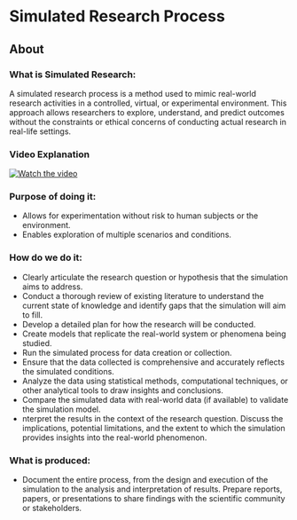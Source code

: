 # Simulated Research Process

## About
### What is Simulated Research:
A simulated research process is a method used to mimic real-world research activities in a controlled, virtual, or experimental environment. This approach allows researchers to explore, understand, and predict outcomes without the constraints or ethical concerns of conducting actual research in real-life settings.

### Video Explanation

[![Watch the video](https://img.youtube.com/vi/9Fm0vvlb7JQ/hqdefault.jpg)](https://www.youtube.com/watch?v=9Fm0vvlb7JQ)

### Purpose of doing it:
- Allows for experimentation without risk to human subjects or the environment.
- Enables exploration of multiple scenarios and conditions.

### How do we do it:
- Clearly articulate the research question or hypothesis that the simulation aims to address.
- Conduct a thorough review of existing literature to understand the current state of knowledge and identify gaps that the simulation will aim to fill.
- Develop a detailed plan for how the research will be conducted.
- Create models that replicate the real-world system or phenomena being studied.
- Run the simulated process for data creation or collection.
- Ensure that the data collected is comprehensive and accurately reflects the simulated conditions.
- Analyze the data using statistical methods, computational techniques, or other analytical tools to draw insights and conclusions.
- Compare the simulated data with real-world data (if available) to validate the simulation model.
- nterpret the results in the context of the research question. Discuss the implications, potential limitations, and the extent to which the simulation provides insights into the real-world phenomenon.

### What is produced:
-  Document the entire process, from the design and execution of the simulation to the analysis and interpretation of results. Prepare reports, papers, or presentations to share findings with the scientific community or stakeholders.

